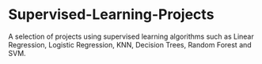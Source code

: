 # Supervised-Learning-Projects
A selection of projects using supervised learning algorithms such as Linear Regression, Logistic Regression, KNN, Decision Trees, Random Forest and SVM. 

